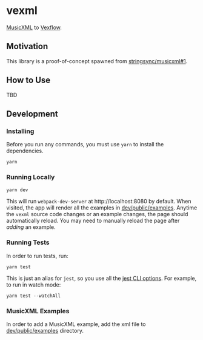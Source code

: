 # vexml

[MusicXML](https://www.w3.org/2021/06/musicxml40/) to [Vexflow](https://www.vexflow.com/).

## Motivation

This library is a proof-of-concept spawned from [stringsync/musicxml#1](https://github.com/stringsync/musicxml/issues/1).

## How to Use

TBD

## Development

### Installing

Before you run any commands, you must use `yarn` to install the dependencies.

```
yarn
```

### Running Locally

```
yarn dev
```

This will run `webpack-dev-server` at http://localhost:8080 by default. When visited, the app will render all the examples in [dev/public/examples](dev/public/examples). Anytime the `vexml` source code changes or an example changes, the page should automatically reload. You may need to manually reload the page after _adding_ an example.

### Running Tests

In order to run tests, run:

```
yarn test
```

This is just an alias for `jest`, so you use all the [jest CLI options](https://jestjs.io/docs/cli). For example, to run in watch mode:

```
yarn test --watchAll
```

### MusicXML Examples

In order to add a MusicXML example, add the xml file to [dev/public/examples](dev/public/examples) directory.
